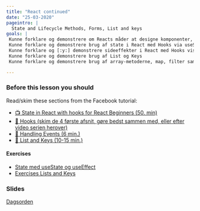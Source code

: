 ```yaml
---
title: "React continued"
date: "25-03-2020"
pageintro: |
  State and Lifecycle Methods, Forms, List and keys
goals: |
 Kunne forklare og demonstrere om Reacts måder at designe komponenter, functionelle, med og uden hooks, [:y:]samt kort om Klasse Komponents
 Kunne forklare og demonstrere brug af state i React med Hooks via useState
 Kunne forklare og [:y:] demonstrere sideeffekter i React med Hooks vis useEffect
 Kunne forklare og demonstrere brug af List og Keys
 Kunne forklare og demonstrere brug af array-metoderne, map, filter samt [:r:] reduce i forbindelse med dynamiske React-sider

---
```

### Before this lesson you should

Read/skim these sections from the Facebook tutorial:
<!--BEGIN readings ##-->
- [:tv: State in React with hooks for React Beginners (50. min)](https://www.youtube.com/playlist?list=PLDbigcKhXkiWkiXPX8wyWZqG6PRjifjYk)
- [:book: Hooks (skim de 4 første afsnit, gøre bedst sammen med, eller efter video serien herover)](https://reactjs.org/docs/hooks-intro.html)
- [:book: Handling Events (6 min.)](https://reactjs.org/docs/handling-events.html)
- [:book: List and Keys (10-15 min.)](https://reactjs.org/docs/lists-and-keys.html)
<!--END readings ##-->
#### Exercises
<!--BEGIN exercises ##-->
- [State med useState og useEffect](https://docs.google.com/document/d/1rE6hdpT_NPC_Hbxlo0nRYJwde_fQDGOiSjauKGYWcdU/edit?usp=sharing)
- [Exercises Lists and Keys](https://docs.google.com/document/d/1VlfZly4e6ZnCWJrv1LYhSDQMnBZn3NsyH7VQNLxCOME/edit?usp=sharing) 

<!--END exercises ##-->
   
 ### Slides
[Dagsorden](https://github.com/HartmannDemoCode/pages/blob/master/dag2.md)